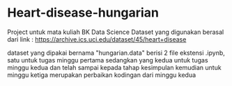 # Heart-disease-hungarian

Project untuk mata kuliah BK Data Science
Dataset yang digunakan berasal dari link : https://archive.ics.uci.edu/dataset/45/heart+disease

dataset yang dipakai bernama "hungarian.data"
berisi 2 file ekstensi .ipynb, satu untuk tugas minggu pertama 
sedangkan yang kedua untuk tugas minggu kedua dan telah sampai kepada tahap kesimpulan
kemudian untuk minggu ketiga merupakan perbaikan kodingan dari minggu kedua 
